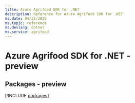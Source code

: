 ```yaml
---
title: Azure Agrifood SDK for .NET
description: Reference for Azure Agrifood SDK for .NET
ms.date: 04/25/2025
ms.topic: reference
ms.devlang: dotnet
ms.service: agrifood
---
```

# Azure Agrifood SDK for .NET - preview
## Packages - preview
[!INCLUDE [packages](agrifood-index.md)]